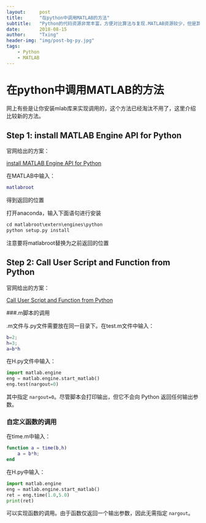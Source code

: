 ```yaml
---
layout:     post
title:      "在python中调用MATLAB的方法"
subtitle:   "Python的代码资源非常丰富，方便对比算法与复现.MATLAB资源较少，但是其在模型仿真上的便利性依然是很明显的。如果两者相加，能不能得到双倍的快乐呢？"
date:       2018-08-15
author:     "Txing"
header-img: "img/post-bg-py.jpg"
tags:
    - Python
    - MATLAB
---
```




# 在python中调用MATLAB的方法

网上有些是让你安装mlab库来实现调用的，这个方法已经淘汰不用了，这里介绍比较新的方法。

## Step 1: install MATLAB Engine API for Python

官网给出的方案：

[install MATLAB Engine API for Python](http://ww2.mathworks.cn/help/matlab/matlab_external/install-the-matlab-engine-for-python.html?ue)

在MATLAB中输入：

```matlab
matlabroot
```

得到返回的位置

打开anaconda，输入下面语句进行安装

```python
cd matlabroot\extern\engines\python
python setup.py install
```

注意要将matlabroot替换为之前返回的位置

## Step 2: Call User Script and Function from Python 

官网给出的方案：

[Call User Script and Function from Python](http://cn.mathworks.com/help/matlab/matlab_external/call-user-script-and-function-from-python.html)

###.m脚本的调用

.m文件与.py文件需要放在同一目录下。在test.m文件中输入：

```matlab
b=2;
h=3;
a=b*h
```

在H.py文件中输入：

```python
import matlab.engine
eng = matlab.engine.start_matlab()
eng.test(nargout=0)
```

其中指定 `nargout=0`。尽管脚本会打印输出，但它不会向 Python 返回任何输出参数。

### 自定义函数的调用

在time.m中输入：

```matlab
function a = time(b,h)
	a = b*h;
end
```

在H.py中输入：

```python
import matlab.engine
eng = matlab.engine.start_matlab()
ret = eng.time(1.0,5.0)
print(ret)
```

可以实现函数的调用。由于函数仅返回一个输出参数，因此无需指定 `nargout`。